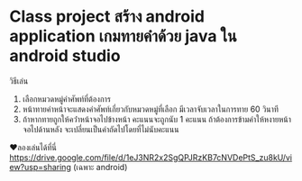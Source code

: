 # Class project สร้าง android application เกมทายคำด้วย java ใน android studio

วิธีเล่น

1. เลือกหมวดหมู่คำศัพท์ที่ต้องการ
2. หน้าทายคําหน้าจะแสดงคําศัพท์เกี่ยวกับหมวดหมู่ที่เลือก มีเวลาจับเวลาในการทาย 60 วินาที
3. ถ้าหากทายถูกให้คว่ําหน้าจอไปข้างหน้า คะแนนจะถูกนับ 1 คะแนน ถ้าต้องการข้ามคําให้หงายหน้าจอไปด้านหลัง จะเปลี่ยนเป็นคําถัดไปโดยที่ไม่นับคะแนน

❤️ลองเล่นได้ที่นี่ https://drive.google.com/file/d/1eJ3NR2x2SgQPJRzKB7cNVDePtS_zu8kU/view?usp=sharing (เฉพาะ android)
